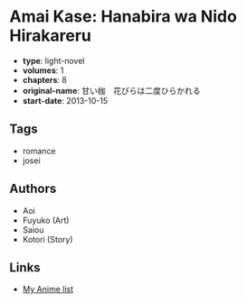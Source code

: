 # Amai Kase: Hanabira wa Nido Hirakareru

-   **type**: light-novel
-   **volumes**: 1
-   **chapters**: 8
-   **original-name**: 甘い枷　花びらは二度ひらかれる
-   **start-date**: 2013-10-15

## Tags

-   romance
-   josei

## Authors

-   Aoi
-   Fuyuko (Art)
-   Saiou
-   Kotori (Story)

## Links

-   [My Anime list](https://myanimelist.net/manga/105616/Amai_Kase__Hanabira_wa_Nido_Hirakareru)
